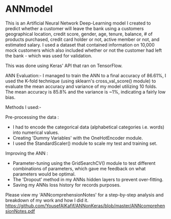 # ANNmodel
This is an Artificial Neural Network Deep-Learning model I created to predict whether a customer will leave the bank using a customers geographical location, credit score, gender, age, tenure, balance, # of products purchased, credit card holder or not, active member or not, and estimated salary. I used a dataset that contained information on 10,000 mock customers which also included whether or not the customer had left the bank - which was used for validation. 

This was done using Keras' API that ran on TensorFlow. 

ANN Evaluation:-
  I managed to train the ANN to a final accuracy of 86.61%, I used the K-fold technique (using sklearn's cross_val_score() module) to evaluate the mean accuracy and variance of my model utilizing 10 folds. The mean accuracy is 85.8% and the variance is ~1%, indicating a fairly low bias.
  
 Methods I used:-
 
 Pre-processing the data :
  - I had to encode the categorical data (alphabetical categories i.e. words) into numerical values.
  - Creating 'Dummy Variables' with the OneHotEncoder module.
  - I used the StandardScaler() module to scale my test and training set.
 
 
 Improving the ANN :
  - Parameter-tuning using the GridSearchCV() module to test different combinations of parameters, which gave me feedback on what parameters would be optimal.
  - The 'Dropout' method in my ANNs hidden layers to prevent over-fitting.
  - Saving my ANNs loss history for records purposes.
  
  Please view my 'ANNcomprehensionNotes' for a step-by-step analysis and breakdown of my work and how I did it. 
  https://github.com/YousefAlKafif/ANNonKeras/blob/master/ANNcomprehensionNotes.pdf
  
